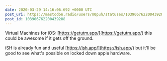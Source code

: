 ```yaml
---
date: 2020-03-29 14:16:06.692 +0000 UTC
post_uri: https://mastodon.radio/users/m0puh/statuses/103906762200439288
post_id: 103906762200439288
---
```

Virtual Machines for iOS: [https://getutm.app/](https://getutm.app/) this could be awesome if it gets off the ground.

iSH is already fun and useful [https://ish.app/](https://ish.app/) but it'll be good to see what's possible on locked down apple hardware.


